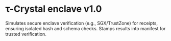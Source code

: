 # τ-Crystal enclave v1.0
Simulates secure enclave verification (e.g., SGX/TrustZone) for receipts, ensuring isolated hash and schema checks. Stamps results into manifest for trusted verification.

